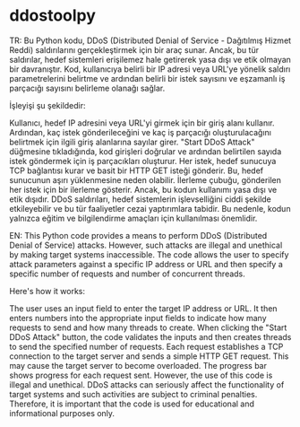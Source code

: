 # ddostoolpy

TR: Bu Python kodu, DDoS (Distributed Denial of Service - Dağıtılmış Hizmet Reddi) saldırılarını gerçekleştirmek için bir araç sunar. Ancak, bu tür saldırılar, hedef sistemleri erişilemez hale getirerek yasa dışı ve etik olmayan bir davranıştır. Kod, kullanıcıya belirli bir IP adresi veya URL'ye yönelik saldırı parametrelerini belirtme ve ardından belirli bir istek sayısını ve eşzamanlı iş parçacığı sayısını belirleme olanağı sağlar.

İşleyişi şu şekildedir:

Kullanıcı, hedef IP adresini veya URL'yi girmek için bir giriş alanı kullanır.
Ardından, kaç istek gönderileceğini ve kaç iş parçacığı oluşturulacağını belirtmek için ilgili giriş alanlarına sayılar girer.
"Start DDoS Attack" düğmesine tıkladığında, kod girişleri doğrular ve ardından belirtilen sayıda istek göndermek için iş parçacıkları oluşturur.
Her istek, hedef sunucuya TCP bağlantısı kurar ve basit bir HTTP GET isteği gönderir. Bu, hedef sunucunun aşırı yüklenmesine neden olabilir.
İlerleme çubuğu, gönderilen her istek için bir ilerleme gösterir.
Ancak, bu kodun kullanımı yasa dışı ve etik dışıdır. DDoS saldırıları, hedef sistemlerin işlevselliğini ciddi şekilde etkileyebilir ve bu tür faaliyetler cezai yaptırımlara tabidir. Bu nedenle, kodun yalnızca eğitim ve bilgilendirme amaçları için kullanılması önemlidir.






EN: This Python code provides a means to perform DDoS (Distributed Denial of Service) attacks. However, such attacks are illegal and unethical by making target systems inaccessible. The code allows the user to specify attack parameters against a specific IP address or URL and then specify a specific number of requests and number of concurrent threads.

Here's how it works:

The user uses an input field to enter the target IP address or URL.
It then enters numbers into the appropriate input fields to indicate how many requests to send and how many threads to create.
When clicking the "Start DDoS Attack" button, the code validates the inputs and then creates threads to send the specified number of requests.
Each request establishes a TCP connection to the target server and sends a simple HTTP GET request. This may cause the target server to become overloaded.
The progress bar shows progress for each request sent.
However, the use of this code is illegal and unethical. DDoS attacks can seriously affect the functionality of target systems and such activities are subject to criminal penalties. Therefore, it is important that the code is used for educational and informational purposes only.
